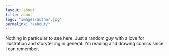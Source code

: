 ```yaml
---
layout: about
title: about
logo: "images/author.jpg"
permalink: "/about/"
--- 
```

Nothing in particular to see here.
Just a random guy with a love for illustration and storytelling in general.
I'm reading and drawing comics since I can remember.